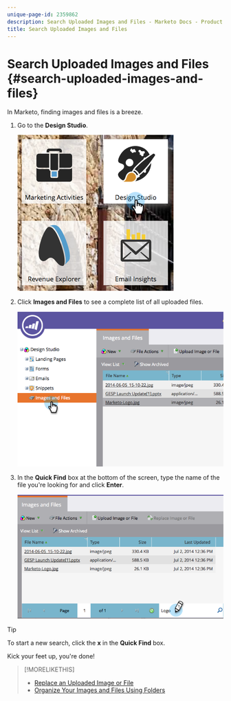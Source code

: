 ```yaml
---
unique-page-id: 2359862
description: Search Uploaded Images and Files - Marketo Docs - Product Documentation
title: Search Uploaded Images and Files
---
```


# Search Uploaded Images and Files {#search-uploaded-images-and-files}

In Marketo, finding images and files is a breeze.

1. Go to the **Design Studio**.

   ![](assets/designstudio-1.png)

1. Click **Images and Files** to see a complete list of all uploaded files.

   ![](assets/image2014-9-16-11-3a44-3a4.png)

1. In the **Quick Find** box at the bottom of the screen, type the name of the file you're looking for and click **Enter**.

   ![](assets/image2014-9-16-11-3a46-3a32.png)

>[!TIP]
>
>To start a new search, click the **x** in the **Quick Find** box.

Kick your feet up, you're done!

>[!MORELIKETHIS]
>
>* [Replace an Uploaded Image or File](/help/marketo/product-docs/demand-generation/images-and-files/replace-an-uploaded-image-or-file.md)
>* [Organize Your Images and Files Using Folders](/help/marketo/product-docs/demand-generation/images-and-files/organize-your-images-and-files-using-folders.md)
